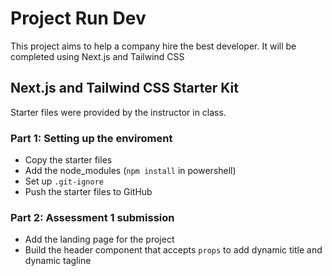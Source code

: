 # Project Run Dev
This project aims to help a company hire the best developer.
It will be completed using Next.js and Tailwind CSS
## Next.js and Tailwind CSS Starter Kit
Starter files were provided by the instructor in class. 
### Part 1: Setting up the enviroment
*   Copy the starter files
*   Add the node_modules (`npm install` in powershell) 
*   Set up `.git-ignore`
*   Push the starter files to GitHub
### Part 2: Assessment 1 submission
*   Add the landing page for the project
*   Build the header component that accepts `props` to add dynamic title and dynamic tagline

